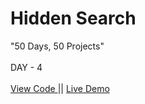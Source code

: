 # Hidden Search
"50 Days, 50 Projects"
<br> 
<br>
DAY - 4 
<br> 
<br> 
<a href="https://github.com/pushpakumari5117/hiddenSearch"> View Code </a> 
|| 
<a href="https://pushpakumari5117.github.io/hiddenSearch/"> Live Demo </a>
